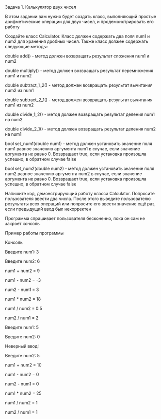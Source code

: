 Задача 1. Калькулятор двух чисел

В этом задании вам нужно будет создать класс, выполняющий простые арифметические операции для двух чисел, и продемонстрировать его работу

Создайте класс Calculator. Класс должен содержать два поля num1 и num2 для хранения дробных чисел. Также класс должен содержать следующие методы:

double add() - метод должен возвращать результат сложения num1 и num2

double multiply() - метод должен возвращать результат перемножения num1 и num2

double subtract_1_2() - метод должен возвращать результат вычитания num2 из num1

double subtract_2_1() - метод должен возвращать результат вычитания num1 из num2

double divide_1_2() - метод должен возвращать результат деления num1 на num2

double divide_2_1() - метод должен возвращать результат деления num2 на num1

bool set_num1(double num1) - метод должен установить значение поля num1 равное значению аргумента num1 в случае, если значение аргумента не равно 0. Возвращает true, если установка произошла успешно, в обратном случае false

bool set_num2(double num2) - метод должен установить значение поля num2 равное значению аргумента num2 в случае, если значение аргумента не равно 0. Возвращает true, если установка произошла успешно, в обратном случае false

Напишите код, демонстрирующий работу класса Calculator. Попросите пользователя ввести два числа. После этого выведите пользователю результаты всех операций или попросите его ввести значение ещё раз, если предыдущий ввод был некорректен

Программа спрашивает пользователя бесконечно, пока он сам не закроет консоль

Пример работы программы

Консоль

Введите num1: 3

Введите num2: 6

num1 + num2 = 9

num1 - num2 = -3

num2 - num1 = 3

num1 * num2 = 18

num1 / num2 = 0.5

num2 / num1 = 2

Введите num1: 5

Введите num2: 0

Неверный ввод!

Введите num2: 5

num1 + num2 = 10

num1 - num2 = 0

num2 - num1 = 0

num1 * num2 = 25

num1 / num2 = 1

num2 / num1 = 1
